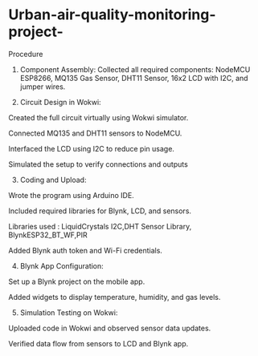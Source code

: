 # Urban-air-quality-monitoring-project-
Procedure

1. Component Assembly:
Collected all required components: NodeMCU ESP8266, MQ135 Gas Sensor, DHT11 Sensor, 16x2 LCD with I2C, and jumper wires.


2. Circuit Design in Wokwi:

Created the full circuit virtually using Wokwi simulator.

Connected MQ135 and DHT11 sensors to NodeMCU.

Interfaced the LCD using I2C to reduce pin usage.

Simulated the setup to verify connections and outputs



3. Coding and Upload:

Wrote the program using Arduino IDE.

Included required libraries for Blynk, LCD, and sensors.

Libraries used : LiquidCrystals I2C,DHT Sensor Library, BlynkESP32_BT_WF,PIR

Added Blynk auth token and Wi-Fi credentials.



4. Blynk App Configuration:

Set up a Blynk project on the mobile app.

Added widgets to display temperature, humidity, and gas levels.



5. Simulation Testing on Wokwi:

Uploaded code in Wokwi and observed sensor data updates.

Verified data flow from sensors to LCD and Blynk app.
